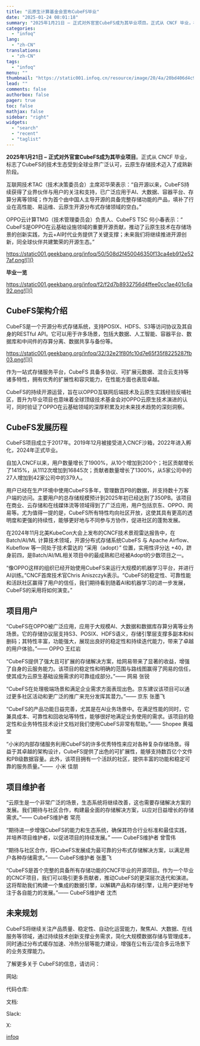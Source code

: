 ```yaml
---
title: "云原生计算基金会宣布CubeFS毕业"
date: "2025-01-24 08:01:18"
summary: "2025年1月21日 – 正式对外官宣CubeFS成为其毕业项目。正式从 CNCF 毕业，标志了Cu..."
categories:
  - "infoq"
lang:
  - "zh-CN"
translations:
  - "zh-CN"
tags:
  - "infoq"
menu: ""
thumbnail: "https://static001.infoq.cn/resource/image/20/4a/20bd406d4c97227e5552426b98fcce4a.png"
lead: ""
comments: false
authorbox: false
pager: true
toc: false
mathjax: false
sidebar: "right"
widgets:
  - "search"
  - "recent"
  - "taglist"
---
```


**2025年1月21日 –** **正式对外官宣CubeFS成为其毕业项目**。正式从 CNCF 毕业，标志了CubeFS的技术生态受到全球业界广泛认可，云原生存储技术迈入了成熟新阶段。

互联网技术TAC（技术决策委员会）主席邓华荣表示：“自开源以来，CubeFS持续获得了业界伙伴与用户的关注和支持，已广泛应用于AI、大数据、容器平台、存算分离等领域；作为首个由中国人主导开源的具备完整存储功能的产品，填补了行业在高性能、易运维、云原生开源分布式存储领域的空白。”

OPPO云计算TMG（技术管理委员会）负责人、CubeFS TSC 何小春表示：“ CubeFS是OPPO在云基础设施领域的重要开源贡献，推动了云原生技术在存储场景的创新实践，为云+AI时代业务提供了关键支撑；未来我们将继续推进开源创新，同全球伙伴共建繁荣的开源生态。”

![]()https://static001.geekbang.org/infoq/50/508d2f450046350f13ca4eb912e527af.png![]()

**毕业一览**

![]()https://static001.geekbang.org/infoq/f2/f2d7b8932756d4ffee0cc1ae401c6a92.png![]()

CubeFS架构介绍
----------

CubeFS是一个开源分布式存储系统，支持POSIX、HDFS、S3等访问协议及其自身的RESTful API。它可以用于许多场景，包括大数据、人工智能、容器平台、数据库和中间件的存算分离、数据共享与备份等。

![]()https://static001.geekbang.org/infoq/32/32e21f80fc10d7e65f35f8225287fb03.png![]()

作为一站式存储服务平台，CubeFS 具备多协议、可扩展元数据、混合云支持等诸多特性，拥有优秀的扩展性和容灾能力，在性能方面也表现卓越。

CubeFS的持续开源运营，旨在以OPPO互联网后端技术及云原生实践经验反哺社区，晋升为毕业项目也意味着全球顶级技术基金会对OPPO云原生技术演进的认可，同时验证了OPPO在云基础领域的深厚积累及对未来技术趋势的深刻洞察。

CubeFS发展历程
----------

CubeFS项目成立于2017年。2019年12月被接受进入CNCF沙箱，2022年进入孵化，2024年正式毕业。

自加入CNCF以来，用户数量增长了1900%，从10个增加到200个；社区贡献增长了1415%，从1112次增加到16845次；贡献者数量增长了1300%，从5家公司中的27人增加到42家公司中的379人。

用户已经在生产环境中使用CubeFS多年，管理数百PB的数据，并支持数十万客户端的访问。主要用户的总存储规模预计到2025年初已经达到了350PB。该项目在商业、云存储和在线媒体流等领域得到了广泛应用，用户包括京东、OPPO、网易等。尤为值得一提的是，CubeFS所有特性均向社区开放，这使其具有更高的透明度和更强的持续性，能够更好地与不同参与方协作，促进社区的蓬勃发展。

在2024年11月北美KubeCon大会上发布的CNCF技术景观雷达报告中，在 Batch/AI/ML 计算技术领域，开源分布式存储系统CubeFS 与 Apache Airflow、Kubeflow 等一同处于技术雷达的 “采用（adopt）” 位置，实用性评分达 +40，跻身前四，是Batch/AI/ML相关项目中的最成熟和已经被Adopt的少数项目之一。

“像OPPO这样的组织已经开始使用CubeFS来运行大规模的机器学习平台，并进行AI训练。”CNCF首席技术官Chris Aniszczyk表示。“CubeFS的稳定性、可靠性能和活跃社区赢得了用户的信任，我们期待看到随着AI和机器学习的进一步发展，CubeFS的采用将如何演变。”

项目用户
----

“CubeFS在OPPO被广泛应用，应用于大规模AI、大数据和数据库存算分离等业务场景。它的存储协议层支持S3、POSIX、HDFS语义，存储引擎层支撑多副本和纠删码；其特性丰富，功能强大，展现出良好的稳定性和持续迭代能力，带来了卓越的用户体验。”—— OPPO 王红岩

“CubeFS提供了强大且可扩展的存储解决方案，给网易带来了显著的收益，增强了自身的云服务能力。该项目的稳定性和明确的范围与路线图赢得了网易的信任，使其成为云原生基础设施需求的可靠组成部分。”—— 网易 张锐

“CubeFS在处理极端场景和满足企业需求方面表现出色。京东建议该项目可以通过更多社区活动和更广泛的推广来充分发挥其潜力。”—— 京东 张墨飞

“CubeFS的产品功能日益完善，尤其是在AI业务场景中。在满足性能的同时，它兼具成本、可靠性和回收站等特性，能够很好地满足业务使用的需求。该项目的稳定性和业务特性技术设计文档对我们使用CubeFS非常有帮助。”—— Shopee 黄福堂

“小米的内部存储服务利用CubeFS的许多优秀特性来应对各种复杂存储场景。得益于其卓越的架构设计，CubeFS提供了出色的可扩展性，能够支持数百亿个文件和PB级数据容量。此外，该项目拥有一个活跃的社区，提供丰富的功能和稳定可靠的服务质量。”——  小米 佳朋

项目维护者
-----

“云原生是一个非常广泛的场景，生态系统将继续改善，这也需要存储解决方案的发展。我们期待与社区合作，构建最全面的存储解决方案，以应对日益增长的存储需求。”—— CubeFS维护者 常亮

“期待进一步增强CubeFS的能力和生态系统，确保其符合行业标准和最佳实践，并培养项目维护者，以促进项目的持续发展。” —— CubeFS维护者 曾雪伟

“期待与社区合作，将CubeFS发展成为最可靠的分布式存储解决方案，以满足用户各种存储需求。”—— CubeFS维护者 张墨飞

“CubeFS是首个完整的具备所有存储功能的CNCF毕业的开源项目。作为一个毕业的CNCF项目，我们可以吸引更多贡献者，推动CubeFS的更深层次迭代和演进。这将帮助我们构建一个集成的数据引擎，以解耦产品和存储引擎，让用户更好地专注于各自能力的发展。”—— CubeFS维护者 沈杰

未来规划
----

CubeFS将继续关注产品质量、稳定性、自动化运营能力，聚焦AI、大数据、在线服务等领域，通过持续技术创新支撑业务需求，简化大规模数据存储与管理成本，同时通过分布式缓存加速、冷热分层等能力建设，增强在公有云/混合多云场景下的业务支撑能力。

了解更多关于 CubeFS的信息，请访问：

网站:

代码仓库:

文档:

Slack:

X:

[infoq](https://www.infoq.cn/news/TmFdT2kYPSlvTUcCNuc4)
